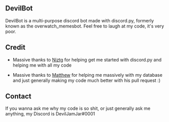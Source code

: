 ## DevilBot
DevilBot is a multi-purpose discord bot made with discord.py, formerly known as the overwatch_memesbot. Feel free to laugh at my code, it's very poor.

## Credit
- Massive thanks to [Niztg](https://github.com/niztg) for helping get me started with discord.py and helping me with all my code

- Massive thanks to [Matthew](https://github.com/DankDumpster) for helping me massively with my database and just generally making my code much better with his pull request :)

## Contact
If you wanna ask me why my code is so shit, or just generally ask me anything, my Discord is DevilJamJar#0001